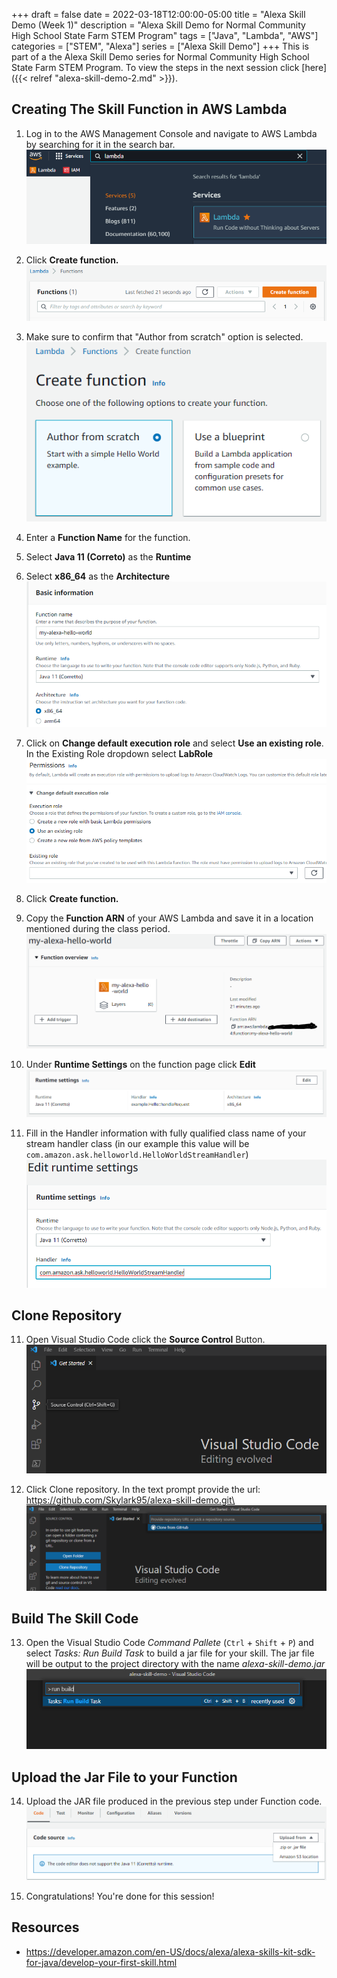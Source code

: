 +++ 
draft = false
date = 2022-03-18T12:00:00-05:00
title = "Alexa Skill Demo (Week 1)"
description = "Alexa Skill Demo for Normal Community High School State Farm STEM Program"
tags = ["Java", "Lambda", "AWS"]
categories = ["STEM", "Alexa"]
series = ["Alexa Skill Demo"]
+++
This is part of a the Alexa Skill Demo series for Normal Community High School State Farm STEM Program.
To view the steps in the next session click [here]({{< relref "alexa-skill-demo-2.md" >}}).

## Creating The Skill Function in AWS Lambda
1. Log in to the AWS Management Console and navigate to AWS Lambda by searching for it in the search bar.\
![lambda](https://raw.githubusercontent.com/Skylark95/alexa-skill-demo/main/img/lambda.png)

2. Click **Create function.**\
![create function](https://raw.githubusercontent.com/Skylark95/alexa-skill-demo/main/img/create_function.png)

3. Make sure to confirm that "Author from scratch" option is selected.\
![author from scratch](https://raw.githubusercontent.com/Skylark95/alexa-skill-demo/main/img/author_from_scratch.png)

4. Enter a **Function Name** for the function.
5. Select **Java 11 (Correto)** as the **Runtime**
6. Select **x86_64** as the **Architecture**\
![function page](https://raw.githubusercontent.com/Skylark95/alexa-skill-demo/main/img/function_page.png)

7. Click on **Change default execution role** and select **Use an existing role**. In the Existing Role dropdown select **LabRole**\
![select role](https://raw.githubusercontent.com/Skylark95/alexa-skill-demo/main/img/select_role.png)

8. Click **Create function.**

9. Copy the **Function ARN** of your AWS Lambda and save it in a location mentioned during the class period.\
![copy arn](https://raw.githubusercontent.com/Skylark95/alexa-skill-demo/main/img/copy_arn.png)

10. Under **Runtime Settings** on the function page click **Edit**\
![edit runtime](https://raw.githubusercontent.com/Skylark95/alexa-skill-demo/main/img/edit_runtime.png)
10. Fill in the Handler information with fully qualified class name of your stream handler class (in our example this value will be `com.amazon.ask.helloworld.HelloWorldStreamHandler`)\
![runtime settings](https://raw.githubusercontent.com/Skylark95/alexa-skill-demo/main/img/runtime_settings.png)

## Clone Repository
11. Open Visual Studio Code click the **Source Control** Button.\
![source control button](https://raw.githubusercontent.com/Skylark95/alexa-skill-demo/main/img/source_control.png)

12. Click Clone repository. In the text prompt provide the url: https://github.com/Skylark95/alexa-skill-demo.git\
![clone repository](https://raw.githubusercontent.com/Skylark95/alexa-skill-demo/main/img/clone_repository.png)

## Build The Skill Code
13. Open the Visual Studio Code _Command Pallete_ (`Ctrl` + `Shift` + `P`) and select _Tasks: Run Build Task_ to build a jar file for your skill. The jar file will be output to the project directory with the name _alexa-skill-demo.jar_\
![run build task](https://raw.githubusercontent.com/Skylark95/alexa-skill-demo/main/img/run_build_task.png)

## Upload the Jar File to your Function
14. Upload the JAR file produced in the previous step under Function code.\
![upload jar](https://raw.githubusercontent.com/Skylark95/alexa-skill-demo/main/img/upload_jar.png)

17. Congratulations! You're done for this session!

## Resources
- https://developer.amazon.com/en-US/docs/alexa/alexa-skills-kit-sdk-for-java/develop-your-first-skill.html
